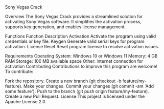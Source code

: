 Sony Vegas Crack


Overview
The Sony Vegas Crack provides a streamlined solution for activating Sony Vegas software. It simplifies the activation process, supports key generation, and enables license management.

Functions
Function  Description
Activation   Activate the program using valid credentials or key file.
Keygen           Generate valid serial keys for program activation.
License Reset   Reset program license to resolve activation issues.

Requirements
Operating System: Windows 10 or Windows 11
Memory: 4 GB RAM
Storage: 100 MB available space
Other: Internet connection for activation
Contributing
Contributions to improve this program are welcome! To contribute:

Fork the repository.
Create a new branch (git checkout -b feature/my-feature).
Make your changes.
Commit your changes (git commit -am 'Add some feature').
Push to the branch (git push origin feature/my-feature).
Create a new Pull Request.
License
This project is licensed under the Apache License 2.0.
